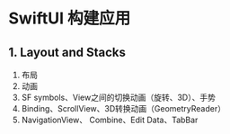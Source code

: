 #  SwiftUI 构建应用

## 1. Layout and Stacks

1. 布局
2. 动画
3. SF symbols、View之间的切换动画（旋转、3D）、手势
4. Binding、ScrollView、3D转换动画（GeometryReader）
5. NavigationView、 Combine、Edit Data、TabBar
